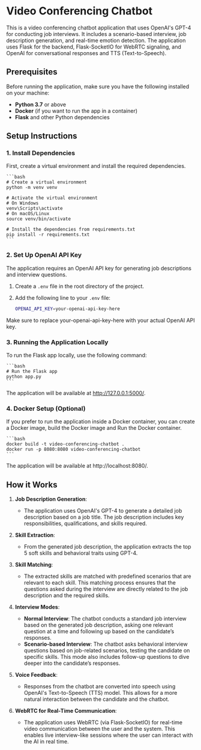 # Video Conferencing Chatbot

This is a video conferencing chatbot application that uses OpenAI's GPT-4 for conducting job interviews. It includes a scenario-based interview, job description generation, and real-time emotion detection. The application uses Flask for the backend, Flask-SocketIO for WebRTC signaling, and OpenAI for conversational responses and TTS (Text-to-Speech).

## Prerequisites

Before running the application, make sure you have the following installed on your machine:

- **Python 3.7** or above
- **Docker** (if you want to run the app in a container)
- **Flask** and other Python dependencies

## Setup Instructions

### 1. Install Dependencies

First, create a virtual environment and install the required dependencies.

    ```bash
    # Create a virtual environment
    python -m venv venv

    # Activate the virtual environment
    # On Windows
    venv\Scripts\activate
    # On macOS/Linux
    source venv/bin/activate

    # Install the dependencies from requirements.txt
    pip install -r requirements.txt
    ```

### 2. Set Up OpenAI API Key

The application requires an OpenAI API key for generating job descriptions and interview questions.

1. Create a `.env` file in the root directory of the project.
2. Add the following line to your `.env` file:

   ```bash
   OPENAI_API_KEY=your-openai-api-key-here
   ``` 
Make sure to replace your-openai-api-key-here with your actual OpenAI API key.

### 3. Running the Application Locally

To run the Flask app locally, use the following command:

    ```bash
    # Run the Flask app
    python app.py
    ```
   
The application will be available at http://127.0.0.1:5000/.


### 4. Docker Setup (Optional)

If you prefer to run the application inside a Docker container, you can create a Docker image, build the Docker image and Run the Docker container. 

    ```bash
    docker build -t video-conferencing-chatbot .
    docker run -p 8080:8080 video-conferencing-chatbot
    ```
    
The application will be available at http://localhost:8080/.


## How it Works

1. **Job Description Generation**: 
   - The application uses OpenAI's GPT-4 to generate a detailed job description based on a job title. The job description includes key responsibilities, qualifications, and skills required.
   
2. **Skill Extraction**: 
   - From the generated job description, the application extracts the top 5 soft skills and behavioral traits using GPT-4.
   
3. **Skill Matching**: 
   - The extracted skills are matched with predefined scenarios that are relevant to each skill. This matching process ensures that the questions asked during the interview are directly related to the job description and the required skills.

4. **Interview Modes**:
   - **Normal Interview**: The chatbot conducts a standard job interview based on the generated job description, asking one relevant question at a time and following up based on the candidate’s responses.
   - **Scenario-based Interview**: The chatbot asks behavioral interview questions based on job-related scenarios, testing the candidate on specific skills. This mode also includes follow-up questions to dive deeper into the candidate’s responses.

5. **Voice Feedback**:
   - Responses from the chatbot are converted into speech using OpenAI's Text-to-Speech (TTS) model. This allows for a more natural interaction between the candidate and the chatbot.

6. **WebRTC for Real-Time Communication**:
   - The application uses WebRTC (via Flask-SocketIO) for real-time video communication between the user and the system. This enables live interview-like sessions where the user can interact with the AI in real time.
